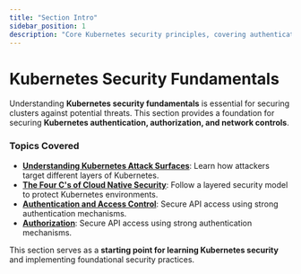 ```yaml
---
title: "Section Intro"
sidebar_position: 1
description: "Core Kubernetes security principles, covering authentication, authorization, and encryption."
---
```


# Kubernetes Security Fundamentals

Understanding **Kubernetes security fundamentals** is essential for securing clusters against potential threats. This section provides a foundation for securing **Kubernetes authentication, authorization, and network controls**.

### Topics Covered

- **[Understanding Kubernetes Attack Surfaces](/docs/fundamentals/understanding_k8s_attack_surface)**: Learn how attackers target different layers of Kubernetes.
- **[The Four C's of Cloud Native Security](/docs/fundamentals/the_4_c_cloud_native_security)**: Follow a layered security model to protect Kubernetes environments.
- **[Authentication and Access Control](/docs/fundamentals/k8s_security_primitives/authentication/authentication_methods)**: Secure API access using strong authentication mechanisms.
- **[Authorization](/docs/fundamentals/k8s_security_primitives/authentication/authentication_methods)**: Secure API access using strong authentication mechanisms.

This section serves as a **starting point for learning Kubernetes security** and implementing foundational security practices.
